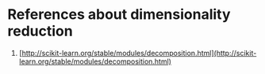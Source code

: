 # References about dimensionality reduction
1. [http://scikit-learn.org/stable/modules/decomposition.html](http://scikit-learn.org/stable/modules/decomposition.html)
